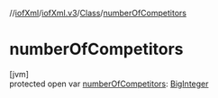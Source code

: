//[iofXml](../../../index.md)/[iofXml.v3](../index.md)/[Class](index.md)/[numberOfCompetitors](number-of-competitors.md)

# numberOfCompetitors

[jvm]\
protected open var [numberOfCompetitors](number-of-competitors.md): [BigInteger](https://docs.oracle.com/javase/8/docs/api/java/math/BigInteger.html)
